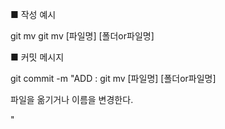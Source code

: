 ■ 작성 예시

git mv git mv [파일명] [폴더or파일명]

■ 커밋 메시지

git commit -m "ADD : git mv [파일명] [폴더or파일명]

파일을 옮기거나 이름을 변경한다.

"

